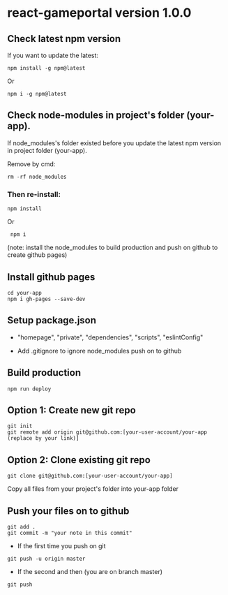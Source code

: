 # react-gameportal version 1.0.0

## Check latest npm version
If you want to update the latest: 
```
npm install -g npm@latest
```

Or
```
npm i -g npm@latest
 ```
## Check node-modules in project's folder (your-app).

If node_modules's folder existed before you update the latest npm version in project folder (your-app).

Remove by cmd: 
```
rm -rf node_modules
```

### Then re-install: 
```
npm install
```

Or
```
 npm i
 ```
(note: install the node_modules to build production and push on github to create github pages)

## Install github pages
``` 
cd your-app
npm i gh-pages --save-dev
```

## Setup package.json
* "homepage", "private", "dependencies", "scripts", "eslintConfig"

* Add .gitignore to ignore node_modules push on to github

## Build production
```
npm run deploy
```

## Option 1: Create new git repo
```
git init
git remote add origin git@github.com:[your-user-account/your-app (replace by your link)]
```

## Option 2: Clone existing git repo
```
git clone git@github.com:[your-user-account/your-app]
```

Copy all files from your project's folder into your-app folder

## Push your files on to github
```
git add .
git commit -m "your note in this commit"
```

* If the first time you push on git
```
git push -u origin master
```

* If the second and then (you are on branch master)
```
git push
```
